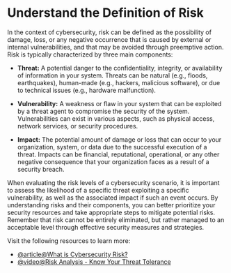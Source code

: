 # Understand the Definition of Risk

In the context of cybersecurity, risk can be defined as the possibility of damage, loss, or any negative occurrence that is caused by external or internal vulnerabilities, and that may be avoided through preemptive action. Risk is typically characterized by three main components:

*   **Threat:** A potential danger to the confidentiality, integrity, or availability of information in your system. Threats can be natural (e.g., floods, earthquakes), human-made (e.g., hackers, malicious software), or due to technical issues (e.g., hardware malfunction).
    
*   **Vulnerability:** A weakness or flaw in your system that can be exploited by a threat agent to compromise the security of the system. Vulnerabilities can exist in various aspects, such as physical access, network services, or security procedures.
    
*   **Impact:** The potential amount of damage or loss that can occur to your organization, system, or data due to the successful execution of a threat. Impacts can be financial, reputational, operational, or any other negative consequence that your organization faces as a result of a security breach.
    

When evaluating the risk levels of a cybersecurity scenario, it is important to assess the likelihood of a specific threat exploiting a specific vulnerability, as well as the associated impact if such an event occurs. By understanding risks and their components, you can better prioritize your security resources and take appropriate steps to mitigate potential risks. Remember that risk cannot be entirely eliminated, but rather managed to an acceptable level through effective security measures and strategies.

Visit the following resources to learn more:

- [@article@What is Cybersecurity Risk?](https://securityscorecard.com/blog/what-is-cybersecurity-risk-factors-to-consider/)
- [@video@Risk Analysis - Know Your Threat Tolerance](https://www.youtube.com/watch?v=xt_Cdtvjbd4)